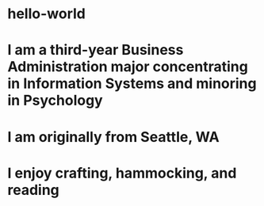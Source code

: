 # hello-world
# I am a third-year Business Administration major concentrating in Information Systems and minoring in Psychology
# I am originally from Seattle, WA
# I enjoy crafting, hammocking, and reading
